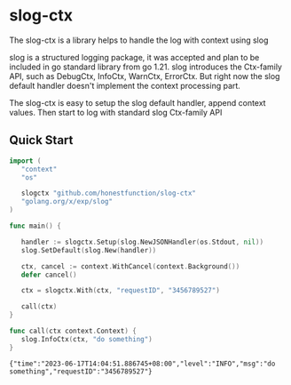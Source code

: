 # slog-ctx
The slog-ctx is a library helps to handle the log with context using slog

slog is a structured logging package, it was accepted and plan to be included in go standard library from go 1.21. slog introduces the Ctx-family API, such as DebugCtx, InfoCtx, WarnCtx, ErrorCtx. But right now the slog default handler doesn't implement the context processing part.

The slog-ctx is easy to setup the slog default handler, append context values. Then start to log with standard slog Ctx-family API
## Quick Start
 ```go
import (
	"context"
    "os"

	slogctx "github.com/honestfunction/slog-ctx"
	"golang.org/x/exp/slog"
)

func main() {

	handler := slogctx.Setup(slog.NewJSONHandler(os.Stdout, nil))
	slog.SetDefault(slog.New(handler))

	ctx, cancel := context.WithCancel(context.Background())
	defer cancel()

	ctx = slogctx.With(ctx, "requestID", "3456789527")

	call(ctx)
}

func call(ctx context.Context) {
	slog.InfoCtx(ctx, "do something")
}

```

```text
{"time":"2023-06-17T14:04:51.886745+08:00","level":"INFO","msg":"do something","requestID":"3456789527"}
```